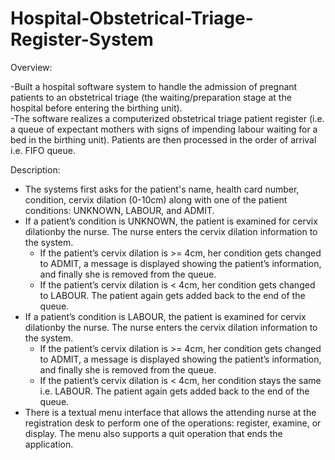 # Hospital-Obstetrical-Triage-Register-System

Overview:

-Built a hospital software  system  to  handle  the  admission  of pregnant patients to an obstetrical  triage (the waiting/preparation stage at the hospital before entering the birthing unit).  
-The software realizes a computerized obstetrical triage patient register (i.e. a queue of expectant mothers with signs of  impending  labour  waiting  for  a  bed  in  the  birthing  unit). Patients are then processed in the order of arrival i.e. FIFO queue.

Description:
- The systems first asks for the patient's name,  health  card  number,  condition,  cervix  dilation (0-10cm) along with one of the patient conditions: UNKNOWN, LABOUR, and         ADMIT.
- If a patient’s condition is UNKNOWN, the patient is examined for cervix dilationby the nurse. The nurse enters the cervix dilation information to the system.
  - If  the  patient’s  cervix  dilation  is  >=  4cm,  her condition  gets  changed to ADMIT, a  message is  displayed  showing  the  patient’s  information,  and  finally       she is removed from the queue.
  - If  the  patient’s  cervix  dilation  is < 4cm,  her condition  gets  changed  to  LABOUR. The patient again gets added back to the end of the queue.
- If  a  patient’s  condition  is  LABOUR,  the  patient is examined  for  cervix  dilationby the nurse. The nurse enters the cervix dilation information to the system.
  - If  the  patient’s  cervix  dilation  is  >=  4cm,  her condition  gets  changed  to  ADMIT, a message  is  displayed  showing  the  patient’s  information,  and  finally       she is removed from the queue.
  - If the patient’s cervix dilation is < 4cm, her condition stays the same i.e. LABOUR. The patient again gets added back to the end of the queue.
- There is a textual  menu  interface  that allows the attending nurse at the registration desk to perform one of the operations: register, examine, or display.  The menu also     supports a quit operation that ends the application.

